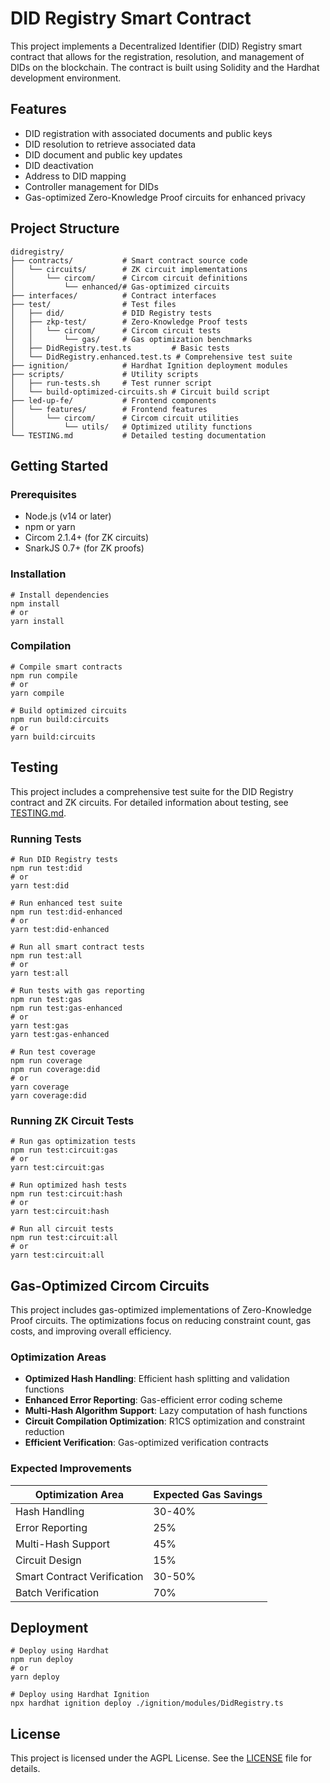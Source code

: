 # DID Registry Smart Contract

This project implements a Decentralized Identifier (DID) Registry smart contract that allows for the registration, resolution, and management of DIDs on the blockchain. The contract is built using Solidity and the Hardhat development environment.

## Features

- DID registration with associated documents and public keys
- DID resolution to retrieve associated data
- DID document and public key updates
- DID deactivation
- Address to DID mapping
- Controller management for DIDs
- Gas-optimized Zero-Knowledge Proof circuits for enhanced privacy

## Project Structure

```
didregistry/
├── contracts/           # Smart contract source code
│   └── circuits/        # ZK circuit implementations
│       └── circom/      # Circom circuit definitions
│           └── enhanced/# Gas-optimized circuits
├── interfaces/          # Contract interfaces
├── test/                # Test files
│   ├── did/             # DID Registry tests
│   ├── zkp-test/        # Zero-Knowledge Proof tests
│   │   └── circom/      # Circom circuit tests
│   │       └── gas/     # Gas optimization benchmarks
│   ├── DidRegistry.test.ts         # Basic tests
│   └── DidRegistry.enhanced.test.ts # Comprehensive test suite
├── ignition/            # Hardhat Ignition deployment modules
├── scripts/             # Utility scripts
│   ├── run-tests.sh     # Test runner script
│   └── build-optimized-circuits.sh # Circuit build script
├── led-up-fe/           # Frontend components
│   └── features/        # Frontend features
│       └── circom/      # Circom circuit utilities
│           └── utils/   # Optimized utility functions
└── TESTING.md           # Detailed testing documentation
```

## Getting Started

### Prerequisites

- Node.js (v14 or later)
- npm or yarn
- Circom 2.1.4+ (for ZK circuits)
- SnarkJS 0.7+ (for ZK proofs)

### Installation

```shell
# Install dependencies
npm install
# or
yarn install
```

### Compilation

```shell
# Compile smart contracts
npm run compile
# or
yarn compile

# Build optimized circuits
npm run build:circuits
# or
yarn build:circuits
```

## Testing

This project includes a comprehensive test suite for the DID Registry contract and ZK circuits. For detailed information about testing, see [TESTING.md](./TESTING.md).

### Running Tests

```shell
# Run DID Registry tests
npm run test:did
# or
yarn test:did

# Run enhanced test suite
npm run test:did-enhanced
# or
yarn test:did-enhanced

# Run all smart contract tests
npm run test:all
# or
yarn test:all

# Run tests with gas reporting
npm run test:gas
npm run test:gas-enhanced
# or
yarn test:gas
yarn test:gas-enhanced

# Run test coverage
npm run coverage
npm run coverage:did
# or
yarn coverage
yarn coverage:did
```

### Running ZK Circuit Tests

```shell
# Run gas optimization tests
npm run test:circuit:gas
# or
yarn test:circuit:gas

# Run optimized hash tests
npm run test:circuit:hash
# or
yarn test:circuit:hash

# Run all circuit tests
npm run test:circuit:all
# or
yarn test:circuit:all
```

## Gas-Optimized Circom Circuits

This project includes gas-optimized implementations of Zero-Knowledge Proof circuits. The optimizations focus on reducing constraint count, gas costs, and improving overall efficiency.

### Optimization Areas

- **Optimized Hash Handling**: Efficient hash splitting and validation functions
- **Enhanced Error Reporting**: Gas-efficient error coding scheme
- **Multi-Hash Algorithm Support**: Lazy computation of hash functions
- **Circuit Compilation Optimization**: R1CS optimization and constraint reduction
- **Efficient Verification**: Gas-optimized verification contracts

### Expected Improvements

| Optimization Area           | Expected Gas Savings |
| --------------------------- | -------------------- |
| Hash Handling               | 30-40%               |
| Error Reporting             | 25%                  |
| Multi-Hash Support          | 45%                  |
| Circuit Design              | 15%                  |
| Smart Contract Verification | 30-50%               |
| Batch Verification          | 70%                  |

## Deployment

```shell
# Deploy using Hardhat
npm run deploy
# or
yarn deploy

# Deploy using Hardhat Ignition
npx hardhat ignition deploy ./ignition/modules/DidRegistry.ts
```

## License

This project is licensed under the AGPL License. See the [LICENSE](./LICENSE) file for details.

